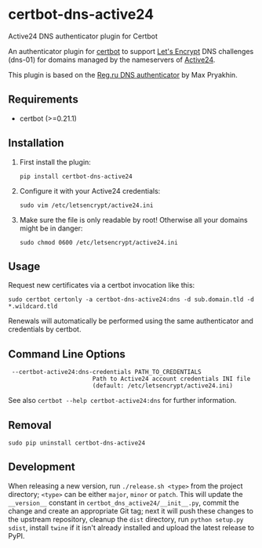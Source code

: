 # certbot-dns-active24
Active24 DNS authenticator plugin for Certbot

An authenticator plugin for [certbot](https://certbot.eff.org/) to support [Let's Encrypt](https://letsencrypt.org/) 
DNS challenges (dns-01) for domains managed by the nameservers of [Active24](https://www.active24.cz).

This plugin is based on the [Reg.ru DNS authenticator](https://github.com/free2er/certbot-regru) by Max Pryakhin.

## Requirements
* certbot (>=0.21.1)

## Installation
1. First install the plugin:
   ```
   pip install certbot-dns-active24
   ```

2. Configure it with your Active24 credentials:
   ```
   sudo vim /etc/letsencrypt/active24.ini
   ```

3. Make sure the file is only readable by root! Otherwise all your domains might be in danger:
   ```
   sudo chmod 0600 /etc/letsencrypt/active24.ini
   ```

## Usage
Request new certificates via a certbot invocation like this:

    sudo certbot certonly -a certbot-dns-active24:dns -d sub.domain.tld -d *.wildcard.tld

Renewals will automatically be performed using the same authenticator and credentials by certbot.

## Command Line Options
```
 --certbot-active24:dns-credentials PATH_TO_CREDENTIALS
                        Path to Active24 account credentials INI file 
                        (default: /etc/letsencrypt/active24.ini)

```

See also `certbot --help certbot-active24:dns` for further information.

## Removal
   ```
   sudo pip uninstall certbot-dns-active24
   ```

## Development

When releasing a new version, run `./release.sh <type>` from the project directory; `<type>` can be
either `major`, `minor` or `patch`. This will update the `__version__` constant in `certbot_dns_active24/__init__.py`,
commit the change and create an appropriate Git tag; next it will push these changes to the upstream repository,
cleanup the `dist` directory, run `python setup.py sdist`, install `twine` if it isn't already installed and
upload the latest release to PyPI. 